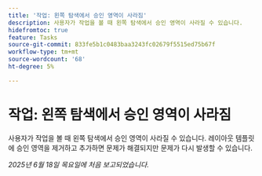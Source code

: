 ```yaml
---
title: '작업: 왼쪽 탐색에서 승인 영역이 사라짐'
description: 사용자가 작업을 볼 때 왼쪽 탐색에서 승인 영역이 사라질 수 있습니다.
hidefromtoc: true
feature: Tasks
source-git-commit: 833fe5b1c0483baa3243fc02679f5515ed75b67f
workflow-type: tm+mt
source-wordcount: '68'
ht-degree: 5%

---
```



# 작업: 왼쪽 탐색에서 승인 영역이 사라짐

사용자가 작업을 볼 때 왼쪽 탐색에서 승인 영역이 사라질 수 있습니다. 레이아웃 템플릿에 승인 영역을 제거하고 추가하면 문제가 해결되지만 문제가 다시 발생할 수 있습니다.

_2025년 6월 18일 목요일에 처음 보고되었습니다._
